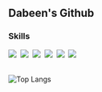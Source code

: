 ## Dabeen's Github

### Skills
<div>
  <img src="https://img.shields.io/badge/android-3DDC84.svg?style=for-the-badge&logo=android&logoColor=white" />&nbsp
  <img src="https://img.shields.io/badge/kotlin-512BD4.svg?style=for-the-badge&logo=android&logoColor=white" />&nbsp
  <img src="https://img.shields.io/badge/python-3670A0?style=for-the-badge&logo=python&logoColor=ffdd54" />&nbsp
  <img src="https://img.shields.io/badge/pandas-150458.svg?style=for-the-badge&logo=pandas&logoColor=white" />&nbsp
  <img src="https://img.shields.io/badge/numpy-4d77cf.svg?style=for-the-badge&logo=numpy&logoColor=white" />&nbsp
  <img src="https://img.shields.io/badge/Matplotlib-11557c.svg?style=for-the-badge&logo=Matplotlib&logoColor=white" />&nbsp
</div>

<br>

![Top Langs](https://github-readme-stats.vercel.app/api/top-langs/?username=dabeen02&layout=compact&theme=radical)
